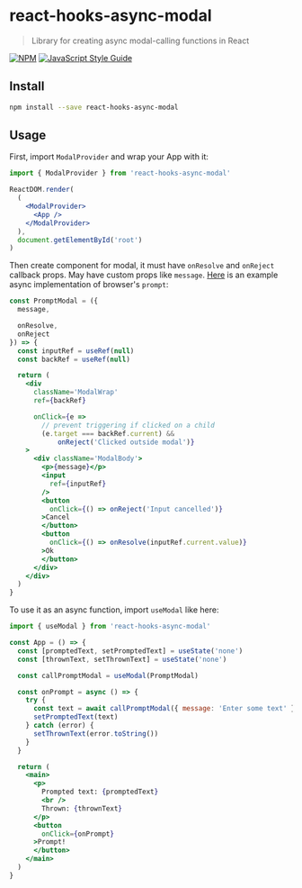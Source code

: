 # react-hooks-async-modal

> Library for creating async modal-calling functions in React

[![NPM](https://img.shields.io/npm/v/react-hooks-async-modal.svg)](https://www.npmjs.com/package/react-hooks-async-modal) [![JavaScript Style Guide](https://img.shields.io/badge/code_style-standard-brightgreen.svg)](https://standardjs.com)

## Install

```bash
npm install --save react-hooks-async-modal
```

## Usage

First, import `ModalProvider` and wrap your App with it:

```jsx
import { ModalProvider } from 'react-hooks-async-modal'

ReactDOM.render(
  (
    <ModalProvider>
      <App />
    </ModalProvider>
  ),
  document.getElementById('root')
)
```

Then create component for modal, it must have `onResolve` and `onReject` callback props. May have custom props like `message`. [Here](https://github.com/kiraind/react-hooks-async-modal/tree/master/example) is an example async implementation of browser's `prompt`:

```jsx
const PromptModal = ({
  message,

  onResolve,
  onReject
}) => {
  const inputRef = useRef(null)
  const backRef = useRef(null)

  return (
    <div
      className='ModalWrap'
      ref={backRef}

      onClick={e =>
        // prevent triggering if clicked on a child
        (e.target === backRef.current) &&
            onReject('Clicked outside modal')}
    >
      <div className='ModalBody'>
        <p>{message}</p>
        <input
          ref={inputRef}
        />
        <button
          onClick={() => onReject('Input cancelled')}
        >Cancel
        </button>
        <button
          onClick={() => onResolve(inputRef.current.value)}
        >Ok
        </button>
      </div>
    </div>
  )
}
```

To use it as an async function, import `useModal` like here:

```jsx
import { useModal } from 'react-hooks-async-modal'

const App = () => {
  const [promptedText, setPromptedText] = useState('none')
  const [thrownText, setThrownText] = useState('none')

  const callPromptModal = useModal(PromptModal)

  const onPrompt = async () => {
    try {
      const text = await callPromptModal({ message: 'Enter some text' })
      setPromptedText(text)
    } catch (error) {
      setThrownText(error.toString())
    }
  }

  return (
    <main>
      <p>
        Prompted text: {promptedText}
        <br />
        Thrown: {thrownText}
      </p>
      <button
        onClick={onPrompt}
      >Prompt!
      </button>
    </main>
  )
}
```